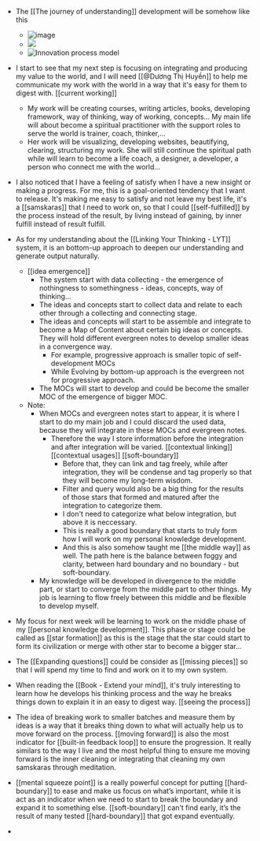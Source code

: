 - The [[The journey of understanding]] development will be somehow like this
    - ![image](https://forum.obsidian.md/uploads/default/original/2X/6/6319a25e71dedae4e55fb15e7f98d682da9312d9.jpeg)
    - ![](https://forum.obsidian.md/uploads/default/original/2X/e/eb6fc396f10129e836a95b9ee549b506430830a3.jpeg)
    - ![Innovation process model](https://forum.obsidian.md/uploads/default/original/2X/a/adc7f3ee06e5997cefbe659c6f5ff8596419054c.jpeg)
- I start to see that my next step is focusing on integrating and producing my value to the world, and I will need [[@Dương Thị Huyền]] to help me communicate my work with the world in a way that it's easy for them to digest with. [[current working]]
    - My work will be creating courses, writing articles, books, developing framework, way of thinking, way of working, concepts... My main life will about become a spiritual practitioner with the support roles to serve the world is trainer, coach, thinker,...
    - Her work will be visualizing, developing websites, beautifying, clearing, structuring my work. She will still continue the spiritual path while will learn to become a life coach, a designer, a developer, a person who connect me with the world...
- I also noticed that I have a feeling of satisfy when I have a new insight or making a progress. For me, this is a goal-oriented tendency that I want to release. It's making me easy to satisfy and not leave my best life, it's a [[samskaras]] that I need to work on, so that I could [[self-fulfilled]] by the process instead of the result, by living instead of gaining, by inner fulfill instead of result fulfill.
- As for my understanding about the [[Linking Your Thinking - LYT]] system, it is an bottom-up approach to deepen our understanding and generate output naturally.
    - [[idea emergence]]
        - The system start with data collecting - the emergence of nothingness to somethingness - ideas, concepts, way of thinking...
        - The ideas and concepts start to collect data and relate to each other through a collecting and connecting stage.
        - The ideas and concepts will start to be assemble and integrate to become a Map of Content about certain big ideas or concepts. They will hold different evergreen notes to develop smaller ideas in a convergence way.
            - For example, progressive approach is smaller topic of self-development MOCs
            - While Evolving by bottom-up approach is the evergreen not for progressive approach.
        - The MOCs will start to develop and could be become the smaller MOC of the emergence of bigger MOC.
    - Note:
        - When MOCs and evergreen notes start to appear, it is where I start to do my main job and I could discard the used data, because they will integrate in these MOCs and evergreen notes. 
            - Therefore the way I store information before the integration and after integration will be varied. [[contextual linking]] [[contextual usages]] [[soft-boundary]]
                - Before that, they can link and tag freely, while after integration, they will be condense and tag properly so that they will become my long-term wisdom.
                - Filter and query would also be a big thing for the results of those stars that formed and matured after the integration to categorize them. 
                - I don't need to categorize what below integration, but above it is neccessary.
                - This is really a good boundary that starts to truly form how I will work on my personal knowledge development. 
                - And this is also somehow taught me [[the middle way]] as well. The path here is the balance between foggy and clarity, between hard boundary and no boundary - but soft-boundary.
        - My knowledge will be developed in divergence to the middle part, or start to converge from the middle part to other things. My job is learning to flow freely between this middle and be flexible to develop myself.
- My focus for next week will be learning to work on the middle phase of my [[personal knowledge development]]. This phase or stage could be called as [[star formation]] as this is the stage that the star could start to form its civilization or merge with other star to become a bigger star...
- The [[Expanding questions]] could be consider as [[missing pieces]] so that I will spend my time to find and work on it to my own system.
- When reading the [[Book - Extend your mind]], it's truly interesting to learn how he develops his thinking process and the way he breaks things down to explain it in an easy to digest way. [[seeing the process]]
- The idea of breaking work to smaller batches and measure them by ideas is a way that it breaks thing down to what will actually help us to move forward on the process. [[moving forward]] is also the most indicator for [[built-in feedback loop]] to ensure the progression. It really similars to the way I live and the most helpful thing to ensure me moving forward is the inner cleaning or integrating that cleaning my own samskaras through meditation. 
- [[mental squeeze point]] is a really powerful concept for putting [[hard-boundary]] to ease and make us focus on what’s important, while it is act as an indicator when we need to start to break the boundary and expand it to something else. [[soft-boundary]] can’t find early, it’s the result of many tested [[hard-boundary]] that got expand eventually.

- 
